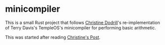 # minicompiler
This is a small Rust project that follows [Christine Dodrill](https://christine.website)'s re-implementation of Terry Davis's TempleOS's minicompiler for performing basic arithmetic.

This was started after reading [Christine's Post](https://christine.website/blog/minicompiler-lexing-2020-10-29).
